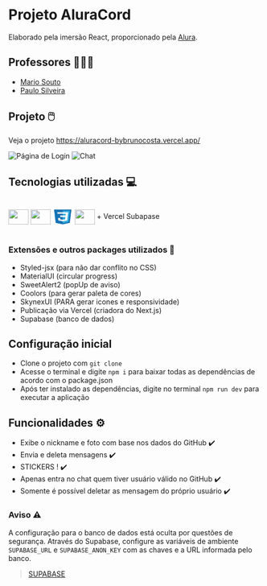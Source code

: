 # Projeto AluraCord 

Elaborado pela imersão React, proporcionado pela [Alura](https://www.alura.com.br/).

## Professores 👨🏽‍🏫
- [Mario Souto](https://www.linkedin.com/in/omariosouto/)
- [Paulo Silveira](https://www.linkedin.com/in/paulosilveira/)

## Projeto 🖱️

Veja o projeto https://aluracord-bybrunocosta.vercel.app/

![Página de Login](https://user-images.githubusercontent.com/69023428/151680020-728009f7-f31d-417d-bea1-9b5e91a7e001.png)
![Chat](https://user-images.githubusercontent.com/69023428/151680113-7dbcf199-3e8a-4e21-bc0c-2df8044a1a00.png)


## Tecnologias utilizadas 💻
<div style="display: inline_block"><br>
 <img align="center" height="30" width="40" src="https://cdn.jsdelivr.net/gh/devicons/devicon/icons/react/react-original.svg" />
 <img align="center" height="30" width="40" src="https://cdn.jsdelivr.net/gh/devicons/devicon/icons/javascript/javascript-original.svg" />
 <img align="center" height="30" width="40" src="https://raw.githubusercontent.com/devicons/devicon/master/icons/css3/css3-original.svg">
 <img align="center" height="30" width="40" src="https://cdn.jsdelivr.net/gh/devicons/devicon/icons/nextjs/nextjs-original.svg" /> 
  + Vercel
  Subapase
</div>
</br>

### Extensões e outros packages utilizados 🔧
- Styled-jsx (para não dar conflito no CSS)
- MaterialUI (circular progress)
- SweetAlert2 (popUp de aviso)
- Coolors (para gerar paleta de cores)
- SkynexUI (PARA gerar icones e responsividade)
- Publicação via Vercel (criadora do Next.js)
- Supabase (banco de dados)

## Configuração inicial
- Clone o projeto com ```git clone```
- Acesse o terminal e digite ```npm i``` para baixar todas as dependências de acordo com o package.json
- Após ter instalado as dependências, digite no terminal ```npm run dev``` para executar a aplicação

## Funcionalidades ⚙️
- Exibe o nickname e foto com base nos dados do GitHub ✔️
- Envia e deleta mensagens ✔️
- STICKERS ! ✔️
- Apenas entra no chat quem tiver usuário válido no GitHub ✔️
- Somente é possível deletar as mensagem do próprio usuário ✔️

### Aviso ⚠️
A configuração para o banco de dados está oculta por questões de segurança. Através do Supabase, configure as variáveis de ambiente ```SUPABASE_URL``` e ```SUPABASE_ANON_KEY``` com as chaves e a URL informada pelo banco.

> [SUPABASE](https://supabase.com/) 
